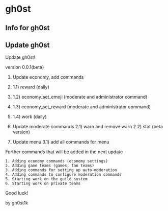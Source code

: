 # gh0st
## Info for gh0st
## Update gh0st

Update gh0st!

version 0.0.1(beta)

1. Update economy, add commands
2. 1.1) reward (daily)
3. 1.2) economy_set_emoji (moderate and administrator command)
4. 1.3) economy_set_reward (moderate and administrator command)
5. 1.4) work (daily)
    
2. Update moderate commands
    2.1) warn and remove warn
    2.2) stat (beta version)

3. Update menu
    3.1) add all commands for menu

Further commands that will be added in the next update

    1. Adding economy commands (economy settings)
    2. Adding game teams (games, fan teams)
    3. Adding commands for setting up auto-moderation
    4. Adding commands to configure moderation commands
    5. Starting work on the guild system
    6. Starting work on private teams

Good luck!

by gh0st1k


